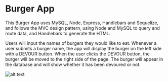 # Burger App

This Burger App uses MySQL, Node, Express, Handlebars and Sequelize, and follows the MVC design pattern, using Node and MySQL to query and route data, and Handlebars to generate the HTML.

Users will input the names of burgers they would like to eat. Whenever a user submits a burger name, the app will display the burger on the left side with a DEVOUR button. When the user clicks the DEVOUR button, the burger will be moved to the right side of the page. The burger will appear in the database and will show whether it has been devoured or not.

![alt text](./assets/images/burger-screenshot)